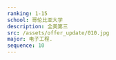 ```yaml
---
ranking: 1-15
school: 哥伦比亚大学
description: 全美第三
src: /assets/offer_update/010.jpg
major: 电子工程.
sequence: 10
---
```

